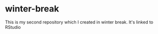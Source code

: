 # winter-break
This is my second repository which I created in winter break. It's linked to RStudio
